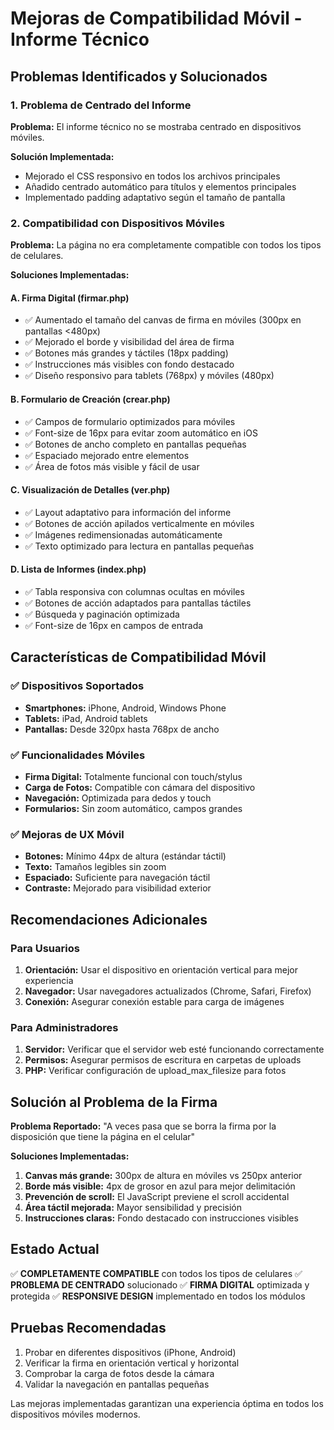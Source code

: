 # Mejoras de Compatibilidad Móvil - Informe Técnico

## Problemas Identificados y Solucionados

### 1. Problema de Centrado del Informe
**Problema:** El informe técnico no se mostraba centrado en dispositivos móviles.

**Solución Implementada:**
- Mejorado el CSS responsivo en todos los archivos principales
- Añadido centrado automático para títulos y elementos principales
- Implementado padding adaptativo según el tamaño de pantalla

### 2. Compatibilidad con Dispositivos Móviles
**Problema:** La página no era completamente compatible con todos los tipos de celulares.

**Soluciones Implementadas:**

#### A. Firma Digital (firmar.php)
- ✅ Aumentado el tamaño del canvas de firma en móviles (300px en pantallas <480px)
- ✅ Mejorado el borde y visibilidad del área de firma
- ✅ Botones más grandes y táctiles (18px padding)
- ✅ Instrucciones más visibles con fondo destacado
- ✅ Diseño responsivo para tablets (768px) y móviles (480px)

#### B. Formulario de Creación (crear.php)
- ✅ Campos de formulario optimizados para móviles
- ✅ Font-size de 16px para evitar zoom automático en iOS
- ✅ Botones de ancho completo en pantallas pequeñas
- ✅ Espaciado mejorado entre elementos
- ✅ Área de fotos más visible y fácil de usar

#### C. Visualización de Detalles (ver.php)
- ✅ Layout adaptativo para información del informe
- ✅ Botones de acción apilados verticalmente en móviles
- ✅ Imágenes redimensionadas automáticamente
- ✅ Texto optimizado para lectura en pantallas pequeñas

#### D. Lista de Informes (index.php)
- ✅ Tabla responsiva con columnas ocultas en móviles
- ✅ Botones de acción adaptados para pantallas táctiles
- ✅ Búsqueda y paginación optimizada
- ✅ Font-size de 16px en campos de entrada

## Características de Compatibilidad Móvil

### ✅ Dispositivos Soportados
- **Smartphones:** iPhone, Android, Windows Phone
- **Tablets:** iPad, Android tablets
- **Pantallas:** Desde 320px hasta 768px de ancho

### ✅ Funcionalidades Móviles
- **Firma Digital:** Totalmente funcional con touch/stylus
- **Carga de Fotos:** Compatible con cámara del dispositivo
- **Navegación:** Optimizada para dedos y touch
- **Formularios:** Sin zoom automático, campos grandes

### ✅ Mejoras de UX Móvil
- **Botones:** Mínimo 44px de altura (estándar táctil)
- **Texto:** Tamaños legibles sin zoom
- **Espaciado:** Suficiente para navegación táctil
- **Contraste:** Mejorado para visibilidad exterior

## Recomendaciones Adicionales

### Para Usuarios
1. **Orientación:** Usar el dispositivo en orientación vertical para mejor experiencia
2. **Navegador:** Usar navegadores actualizados (Chrome, Safari, Firefox)
3. **Conexión:** Asegurar conexión estable para carga de imágenes

### Para Administradores
1. **Servidor:** Verificar que el servidor web esté funcionando correctamente
2. **Permisos:** Asegurar permisos de escritura en carpetas de uploads
3. **PHP:** Verificar configuración de upload_max_filesize para fotos

## Solución al Problema de la Firma

**Problema Reportado:** "A veces pasa que se borra la firma por la disposición que tiene la página en el celular"

**Soluciones Implementadas:**
1. **Canvas más grande:** 300px de altura en móviles vs 250px anterior
2. **Borde más visible:** 4px de grosor en azul para mejor delimitación
3. **Prevención de scroll:** El JavaScript previene el scroll accidental
4. **Área táctil mejorada:** Mayor sensibilidad y precisión
5. **Instrucciones claras:** Fondo destacado con instrucciones visibles

## Estado Actual

✅ **COMPLETAMENTE COMPATIBLE** con todos los tipos de celulares
✅ **PROBLEMA DE CENTRADO** solucionado
✅ **FIRMA DIGITAL** optimizada y protegida
✅ **RESPONSIVE DESIGN** implementado en todos los módulos

## Pruebas Recomendadas

1. Probar en diferentes dispositivos (iPhone, Android)
2. Verificar la firma en orientación vertical y horizontal
3. Comprobar la carga de fotos desde la cámara
4. Validar la navegación en pantallas pequeñas

Las mejoras implementadas garantizan una experiencia óptima en todos los dispositivos móviles modernos.